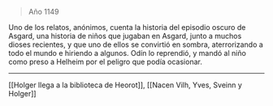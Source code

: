 > Año 1149

Uno de los relatos, anónimos, cuenta la historia del episodio oscuro de Asgard, una historia de niños que jugaban en Asgard, junto a muchos dioses recientes, y que uno de ellos se convirtió en sombra, aterrorizando a todo el mundo e hiriendo a algunos. Odín lo reprendió, y mandó al niño como preso a Helheim por el peligro que podía ocasionar.

---

[[Holger llega a la biblioteca de Heorot]], [[Nacen Vilh, Yves, Sveinn y Holger]]